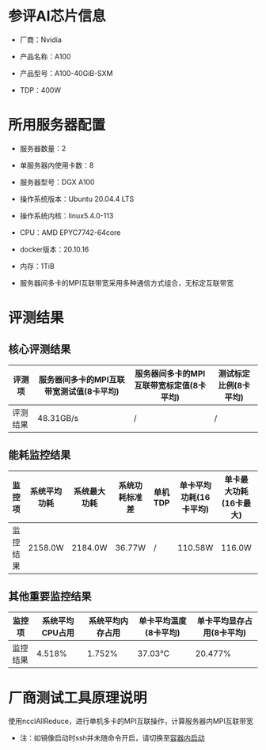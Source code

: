# 参评AI芯片信息

* 厂商：Nvidia


* 产品名称：A100
* 产品型号：A100-40GiB-SXM
* TDP：400W

# 所用服务器配置

* 服务器数量：2


* 单服务器内使用卡数：8
* 服务器型号：DGX A100
* 操作系统版本：Ubuntu 20.04.4 LTS
* 操作系统内核：linux5.4.0-113
* CPU：AMD EPYC7742-64core
* docker版本：20.10.16
* 内存：1TiB
* 服务器间多卡的MPI互联带宽采用多种通信方式组合，无标定互联带宽

# 评测结果

## 核心评测结果

| 评测项  | 服务器间多卡的MPI互联带宽测试值(8卡平均) | 服务器间多卡的MPI互联带宽标定值(8卡平均) | 测试标定比例(8卡平均) |
| ---- | -------------- | -------------- | ------------ |
| 评测结果 | 48.31GB/s    | /       | /    |


## 能耗监控结果

| 监控项  | 系统平均功耗  | 系统最大功耗  | 系统功耗标准差 | 单机TDP | 单卡平均功耗(16卡平均) | 单卡最大功耗(16卡最大) | 单卡功耗标准差(16卡最大) | 单卡TDP |
| ---- | ------- | ------- | ------- | ----- | ------------ | ------------ | ------------- | ----- |
| 监控结果 | 2158.0W | 2184.0W | 36.77W    | /     | 110.58W       | 116.0W       | 14.35W        | 400W  |

## 其他重要监控结果

| 监控项  | 系统平均CPU占用 | 系统平均内存占用 | 单卡平均温度(8卡平均) | 单卡平均显存占用(8卡平均) |
| ---- | --------- | -------- | ------------ | -------------- |
| 监控结果 | 4.518%    | 1.752%   | 37.03°C      | 20.477%        |


# 厂商测试工具原理说明

使用ncclAllReduce，进行单机多卡的MPI互联操作，计算服务器内MPI互联带宽

* 注：如镜像启动时ssh并未随命令开启，请切换至[容器内启动](https://github.com/FlagOpen/FlagPerf/blob/main/docs/utils/definitions/IN_CONTAINER_LAUNCH.md)